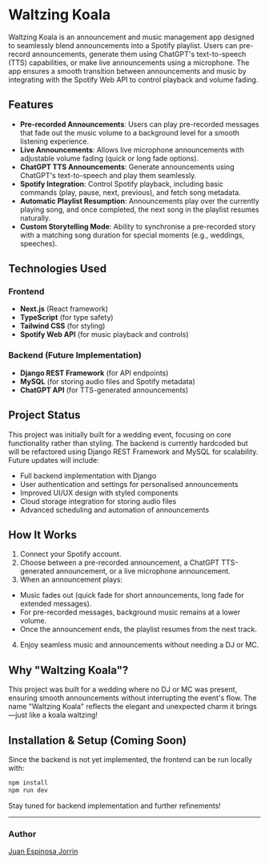 # Waltzing Koala

Waltzing Koala is an announcement and music management app designed to seamlessly blend announcements into a Spotify playlist. Users can pre-record announcements, generate them using ChatGPT's text-to-speech (TTS) capabilities, or make live announcements using a microphone. The app ensures a smooth transition between announcements and music by integrating with the Spotify Web API to control playback and volume fading.

## Features

- **Pre-recorded Announcements**: Users can play pre-recorded messages that fade out the music volume to a background level for a smooth listening experience.
- **Live Announcements**: Allows live microphone announcements with adjustable volume fading (quick or long fade options).
- **ChatGPT TTS Announcements**: Generate announcements using ChatGPT's text-to-speech and play them seamlessly.
- **Spotify Integration**: Control Spotify playback, including basic commands (play, pause, next, previous), and fetch song metadata.
- **Automatic Playlist Resumption**: Announcements play over the currently playing song, and once completed, the next song in the playlist resumes naturally.
- **Custom Storytelling Mode**: Ability to synchronise a pre-recorded story with a matching song duration for special moments (e.g., weddings, speeches).

## Technologies Used

### Frontend
- **Next.js** (React framework)
- **TypeScript** (for type safety)
- **Tailwind CSS** (for styling)
- **Spotify Web API** (for music playback and controls)

### Backend (Future Implementation)
- **Django REST Framework** (for API endpoints)
- **MySQL** (for storing audio files and Spotify metadata)
- **ChatGPT API** (for TTS-generated announcements)

## Project Status
This project was initially built for a wedding event, focusing on core functionality rather than styling. The backend is currently hardcoded but will be refactored using Django REST Framework and MySQL for scalability. Future updates will include:

- Full backend implementation with Django
- User authentication and settings for personalised announcements
- Improved UI/UX design with styled components
- Cloud storage integration for storing audio files
- Advanced scheduling and automation of announcements

## How It Works
1. Connect your Spotify account.
2. Choose between a pre-recorded announcement, a ChatGPT TTS-generated announcement, or a live microphone announcement.
3. When an announcement plays:
  - Music fades out (quick fade for short announcements, long fade for extended messages).
  - For pre-recorded messages, background music remains at a lower volume.
  - Once the announcement ends, the playlist resumes from the next track.
4. Enjoy seamless music and announcements without needing a DJ or MC.

## Why "Waltzing Koala"?
This project was built for a wedding where no DJ or MC was present, ensuring smooth announcements without interrupting the event's flow. The name "Waltzing Koala" reflects the elegant and unexpected charm it brings—just like a koala waltzing!

## Installation & Setup (Coming Soon)

Since the backend is not yet implemented, the frontend can be run locally with:

```sh
npm install
npm run dev
```

Stay tuned for backend implementation and further refinements!

---

### Author
[Juan Espinosa Jorrin](https://juanespinosa.net)